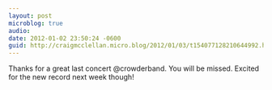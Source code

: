 ```yaml
---
layout: post
microblog: true
audio: 
date: 2012-01-02 23:50:24 -0600
guid: http://craigmcclellan.micro.blog/2012/01/03/t154077128210644992.html
---
```

Thanks for a great last concert @crowderband. You will be missed. Excited for the new record next week though!
